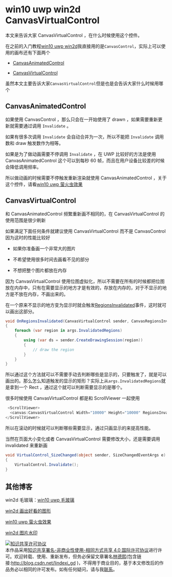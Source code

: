 
# win10 uwp win2d CanvasVirtualControl

本文来告诉大家 CanvasVirtualControl ，在什么时候使用这个控件。

<!--more-->


<!-- csdn -->

<!-- <div id="toc"></div> -->
<!-- 标签：uwp,win2d,渲染 -->

在之前的入门教程[win10 uwp win2d](https://lindexi.gitee.io/post/win10-uwp-win2d.html )我直接用的是`CanvasControl`，实际上可以使用的画布还有下面两个

 - [CanvasAnimatedControl](https://microsoft.github.io/Win2D/html/T_Microsoft_Graphics_Canvas_UI_Xaml_CanvasAnimatedControl.htm )

 - [CanvasVirtualControl](https://microsoft.github.io/Win2D/html/T_Microsoft_Graphics_Canvas_UI_Xaml_CanvasVirtualControl.htm )

虽然本文主要告诉大家`CanvasVirtualControl`但是也是会告诉大家什么时候用哪个

## CanvasAnimatedControl

如果使用 CanvasControl ，那么只会在一开始使用了 drawn ，如果需要重新更新就需要通过调用 `Invalidate` 。

如果有很多次调用 `Invalidate` 会自动合并为一次，所以不能把  `Invalidate` 调用数和 draw 触发数作为相等。

如果是为了做动画需要不停调用 `Invalidate` ，在 UWP 比较好的方法是使用 CanvasAnimatedControl 这个可以到每秒 60 帧，而且在用户设备比较差的时候会降低调用频率。

所以做动画的时候需要不停触发重新渲染就使用 CanvasAnimatedControl ，关于这个控件，请看[win10 uwp 萤火虫效果](https://lindexi.gitee.io/post/win10-uwp-%E8%90%A4%E7%81%AB%E8%99%AB%E6%95%88%E6%9E%9C.html )

## CanvasVirtualControl

和 CanvasAnimatedControl 频繁重新画不相同的，在 CanvasVirtualControl 的使用范围是很少刷新

如果满足下面任何条件就建议使用 CanvasVirtualControl 而不是 CanvasControl 因为这时的性能比较好

 - 如果你准备画一个非常大的图片

 - 不希望使用很多时间去画看不见的部分

 - 不想把整个图片都放在内存

因为 CanvasVirtualControl 使用位图虚拟化，所以不需要在所有的时候都把位图放在内存中，只有在需要显示的地方才是有效的，存放在内存的，对于不显示的地方是不放在内存，不画出来的。

在一个原来不显示的地方变为显示时就会触发[RegionsInvalidated](https://microsoft.github.io/Win2D/html/E_Microsoft_Graphics_Canvas_UI_Xaml_CanvasVirtualControl_RegionsInvalidated.htm )事件，这时就可以画出这部分。

```csharp
void OnRegionsInvalidated(CanvasVirtualControl sender, CanvasRegionsInvalidatedEventArgs args)
{
    foreach (var region in args.InvalidatedRegions)
    {
        using (var ds = sender.CreateDrawingSession(region))
        {
            // draw the region
        }
    }
}
```

所以通过这个方法就可以不需要手动去判断哪些是显示的，只要触发了，就是可以画出的。那么怎么知道触发的显示的矩形？实际上从`args.InvalidatedRegions`就是拿到一个 Rect ，通过这个就可以判断需要显示的是哪个。

很多时候使用 CanvasVirtualControl 都是和 ScrollViewer 一起使用

```csharp
 <ScrollViewer>
  <canvas:CanvasVirtualControl Width="10000" Height="10000" RegionsInvalidated="OnRegionsInvalidated" />
</ScrollViewer>
``` 

所以在滚动的时候就可以判断哪些需要显示，通过只画显示的来提高性能。

当然在页面大小变化或者 CanvasVirtualControl 需要修改大小，还是需要调用 invalidated 来重新画

```csharp
void VirtualControl_SizeChanged(object sender, SizeChangedEventArgs e)
{
    VirtualControl.Invalidate();
}
```

## 其他博客

win2d 毛玻璃：[win10 uwp 毛玻璃](https://lindexi.gitee.io/post/win10-uwp-%E6%AF%9B%E7%8E%BB%E7%92%83.html )

[win2d 画出好看的图形](https://lindexi.gitee.io/post/win2d-%E7%94%BB%E5%87%BA%E5%A5%BD%E7%9C%8B%E7%9A%84%E5%9B%BE%E5%BD%A2.html )

[win10 uwp 萤火虫效果](https://lindexi.gitee.io/post/win10-uwp-%E8%90%A4%E7%81%AB%E8%99%AB%E6%95%88%E6%9E%9C.html )

[win2d 图片水印](https://lindexi.gitee.io/post/win2d-%E5%9B%BE%E7%89%87%E6%B0%B4%E5%8D%B0.html )





<a rel="license" href="http://creativecommons.org/licenses/by-nc-sa/4.0/"><img alt="知识共享许可协议" style="border-width:0" src="https://licensebuttons.net/l/by-nc-sa/4.0/88x31.png" /></a><br />本作品采用<a rel="license" href="http://creativecommons.org/licenses/by-nc-sa/4.0/">知识共享署名-非商业性使用-相同方式共享 4.0 国际许可协议</a>进行许可。欢迎转载、使用、重新发布，但务必保留文章署名[林德熙](http://blog.csdn.net/lindexi_gd)(包含链接:http://blog.csdn.net/lindexi_gd )，不得用于商业目的，基于本文修改后的作品务必以相同的许可发布。如有任何疑问，请与我[联系](mailto:lindexi_gd@163.com)。